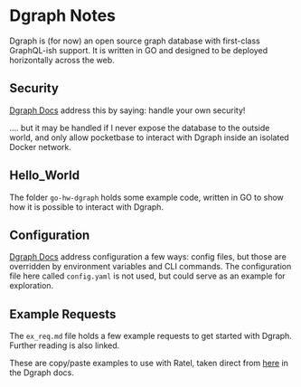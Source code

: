 # Dgraph Notes
Dgraph is (for now) an open source graph database with first-class GraphQL-ish support. It is written in GO and designed to be deployed horizontally across the web. 

## Security
[Dgraph Docs](https://dgraph.io/docs/graphql/security/) address this by saying: handle your own security!

.... but it may be handled if I never expose the database to the outside world, and only allow pocketbase to interact with Dgraph inside an isolated Docker network. 

## Hello_World
The folder `go-hw-dgraph` holds some example code, written in GO to show how it is possible to interact with Dgraph. 

## Configuration
[Dgraph Docs](https://dgraph.io/docs/deploy/config/) address configuration a few ways: config files, but those are overridden by environment variables and CLI commands. The configuration file here called `config.yaml` is not used, but could serve as an example for exploration.

## Example Requests
The `ex_req.md` file holds a few example requests to get started with Dgraph. Further reading is also linked.

These are copy/paste examples to use with Ratel, taken direct from [here](https://dgraph.io/docs/dql/dql-get-started/) in the Dgraph docs. 